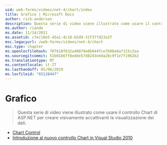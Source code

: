 ```yaml
---
uid: web-forms/videos/net-4/chart/index
title: Grafico | Microsoft Docs
author: rick-anderson
description: Questa serie di video viene illustrato come usare il controllo Chart di ASP.NET per creare visivamente accattivanti la visualizzazione dei dati.
ms.author: riande
ms.date: 11/14/2011
ms.assetid: c7ec18e5-45a1-4c18-b2d9-31f377d23a3f
msc.legacyurl: /web-forms/videos/net-4/chart
msc.type: chapter
ms.openlocfilehash: 707610f632a40879e0b844fce7b08a6a7115c2aa
ms.sourcegitcommit: 51b01b6ff8edde57d8243e4da28c9f1e7f1962b2
ms.translationtype: MT
ms.contentlocale: it-IT
ms.lasthandoff: 05/06/2019
ms.locfileid: "65128447"
---
```

# <a name="chart"></a>Grafico

> Questa serie di video viene illustrato come usare il controllo Chart di ASP.NET per creare visivamente accattivanti la visualizzazione dei dati.

- [Chart Control](aspnet-4-quick-hit-chart-control.md)
- [Introduzione al nuovo controllo Chart in Visual Studio 2010](aspnet-4-how-do-i-introducing-the-new-chart-control-in-visual-studio-2010.md)
